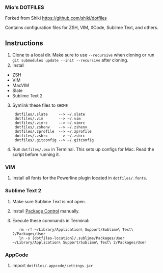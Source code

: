 ### Mio's DOTFILES

Forked from Shiki
https://github.com/shiki/dotfiles

Contains configuration files for ZSH, VIM, XCode, Sublime Text, and others.


## Instructions

1. Clone to a local dir. Make sure to use `--recursive` when cloning or run `git submodules update --init --recursive` after cloning.
2. Install
  * ZSH
  * VIM
  * MacVIM
  * Slate
  * Sublime Text 2
3. Symlink these files to `$HOME`

        dotfiles/.slate     --> ~/.slate
        dotfiles/.vim       --> ~/.vim
        dotfiles/.vimrc     --> ~/.vimrc
        dotfiles/.zshenv    --> ~/.zshenv
        dotfiles/.zprofile  --> ~/.zprofile
        dotfiles/.zshrc     --> ~/.zshrc
        dotfiles/.gitconfig --> ~/.gitconfig

4. Run `dotfiles/.osx` in Terminal. This sets up configs for Mac. Read the script before running it.

###  VIM

  1. Install all fonts for the Powerline plugin located in `dotfiles/.fonts`.

### Sublime Text 2

  1. Make sure Sublime Text is not open.
  2. Install [Package Control](http://wbond.net/sublime_packages/package_control/installation) manually.
  3. Execute these commands in Terminal:

            rm -rf ~/Library/Application\ Support/Sublime\ Text\ 2/Packages/User
            ln -s {dotfiles-location}/.sublime/Packages/User ~/Library/Application\ Support/Sublime\ Text\ 2/Packages/User

### AppCode

  1. Import `dotfiles/.appcode/settings.jar`

